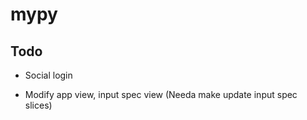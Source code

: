 # mypy

## Todo

- Social login

- Modify app view, input spec view (Needa make update input spec slices)

<!-- - Text file output of md and txt and Image outpout -->

<!-- - More specific tutorial -->

<!-- - Ban os, sys, subprocess, pathlib, tempfile module -->

<!-- - Static file insertion -->
